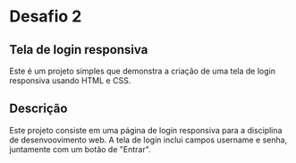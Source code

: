 # Desafio 2

## Tela de login responsiva

Este é um projeto simples que demonstra a criação de uma tela de login responsiva usando HTML e CSS.

## Descrição

Este projeto consiste em uma página de login responsiva para a disciplina de desenvoovimento web. A tela de login inclui campos username e senha, juntamente com um botão de "Entrar".